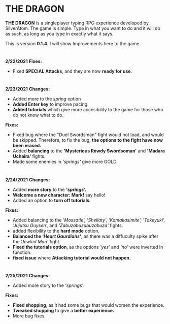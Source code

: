 # **THE DRAGON**

**THE DRAGON** is a singleplayer typing RPG experience developed by SilverAtom. The game is simple. Type in what you want to do and it will do as such, as long as you type in exactly what it says.

This is version **0.1.4**. I will show Improvements here to the game.


#
**2/22/2021** 
**Fixes:**
- Fixed **SPECIAL Attacks**, and they are now **ready for use**.
#
**2/23/2021** 
**Changes:**
- Added more to the *spring* option
- **Added Enter key** to improve pacing.
- **Added tutorials** which give more accesibility to the game for those who do not know what to do.

**Fixes:**
- Fixed bug where the "Duel Swordsman" fight would not load, and would be skipped. Therefore, to fix the bug, **the options to the fight have now been erased.**
- Added **balancing** to the **'Mysterious Rowdy Swordsoman'** and **'Madara Uchaira'** fights.
- Made some enemies in *'springs'* give more GOLD.
#
**2/24/2021**
**Changes:**
- Added **more story** to the ***'springs'.***
- **Welcome a new character: Mark!** say hello!
- Added an option to **turn off tutorials.**

**Fixes:**
- Added balancing to the *'Mossatle', 'Shellaty', 'Kamakasimite', 'Takeyuki', 'Jujutsu Guysen',* and *'Zabuzabuzabuzabuza'* fights.
- added flexibility to the **hard mode** option.
- **Balanced the *'Heart Gaurdians'***, as there was a diffuculty spike after the *'Jewled Man'* fight.
- **Fixed the tutorials option**, as the options *'yes'* and *'no'* were inverted in function.
- **fixed issue** where **Attacking tutorial would not happen.**
#
**2/25/2021**
**Changes:**
- Added more story to the *'springs'*.

**Fixes:**
- **Fixed shopping**, as it had some bugs that would worsen the experience.
- **Tweaked shopping** to give a **better experience.**
- More bug fixes.